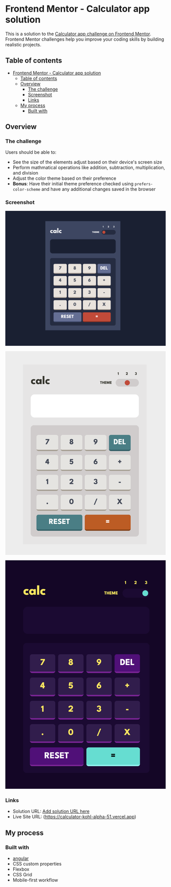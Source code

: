 # Frontend Mentor - Calculator app solution

This is a solution to the [Calculator app challenge on Frontend Mentor](https://www.frontendmentor.io/challenges/calculator-app-9lteq5N29). Frontend Mentor challenges help you improve your coding skills by building realistic projects.

## Table of contents

- [Frontend Mentor - Calculator app solution](#frontend-mentor---calculator-app-solution)
  - [Table of contents](#table-of-contents)
  - [Overview](#overview)
    - [The challenge](#the-challenge)
    - [Screenshot](#screenshot)
    - [Links](#links)
  - [My process](#my-process)
    - [Built with](#built-with)

## Overview

### The challenge

Users should be able to:

- See the size of the elements adjust based on their device's screen size
- Perform mathmatical operations like addition, subtraction, multiplication, and division
- Adjust the color theme based on their preference
- **Bonus**: Have their initial theme preference checked using `prefers-color-scheme` and have any additional changes saved in the browser

### Screenshot

![screen 1](https://github.com/G-Gakii/calculator/blob/main/public/screenshot/Screenshot%202024-10-30%20at%2011.49.30.png)

![screen2](https://github.com/G-Gakii/calculator/blob/main/public/screenshot/Screenshot%202024-10-30%20at%2011.50.07.png)


![screen3](https://github.com/G-Gakii/calculator/blob/main/public/screenshot/Screenshot%202024-10-30%20at%2011.50.20.png)

### Links

- Solution URL: [Add solution URL here](https://your-solution-url.com)
- Live Site URL: (https://calculator-kohl-alpha-51.vercel.app)

## My process

### Built with

- [angular](https://angular.dev/)
- CSS custom properties
- Flexbox
- CSS Grid
- Mobile-first workflow
